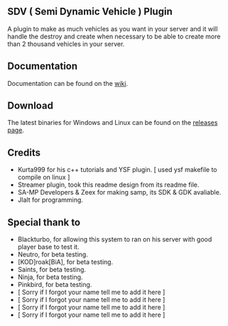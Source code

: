 ## SDV ( Semi Dynamic Vehicle ) Plugin

A plugin to make as much vehicles as you want in your server and it will handle the destroy and create when necessary to be able to create more than 2 thousand vehicles in your server.

## Documentation

Documentation can be found on the [wiki](https://github.com/Jlalt/SDV/wiki).

## Download

The latest binaries for Windows and Linux can be found on the [releases page](https://github.com/Jlalt/SDV/releases).

## Credits

- Kurta999 for his c++ tutorials and YSF plugin. [ used ysf makefile to compile on linux ]
- Streamer plugin, took this readme design from its readme file.
- SA-MP Developers & Zeex for making samp, its SDK & GDK avaliable.
- Jlalt for programming.

## Special thank to
- Blackturbo, for allowing this system to ran on his server with good player base to test it.
- Neutro, for beta testing.
- [KOD]roak[BiA], for beta testing.
- Saints, for beta testing.
- Ninja, for beta testing.
- Pinkbird, for beta testing.
- [ Sorry if I forgot your name tell me to add it here ]
- [ Sorry if I forgot your name tell me to add it here ]
- [ Sorry if I forgot your name tell me to add it here ]
- [ Sorry if I forgot your name tell me to add it here ]
